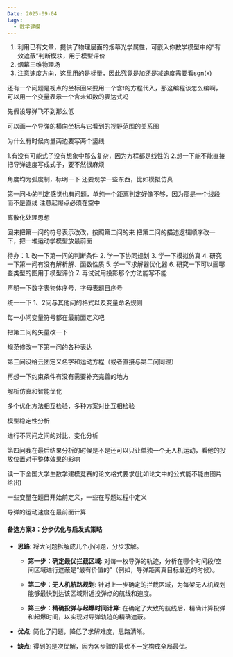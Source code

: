 ```yaml
---
Date: 2025-09-04
tags:
  - 数学建模
---
```

1. 利用已有文章，提供了物理层面的烟幕光学属性，可嵌入你数学模型中的“有效遮蔽”判断模块，用于模型评价
2. 烟幕三维物理场
3. 注意速度方向，这里用的是标量，因此究竟是加还是减速度需要看sgn(x)

还有一个问题是视点的坐标回来要用一个含t的方程代入，那这编程该怎么编啊，可以用一个变量表示一个含未知数的表达式吗



先假设导弹飞不到那么低

可以画一个导弹的横向坐标与它看到的视野范围的关系图

为什么有时候向量两边要写两个竖线

1.有没有可能式子没有想象中那么复杂，因为方程都是线性的
2.想一下能不能直接把导弹速度写成式子，要不然很麻烦

角度均为弧度制，标明一下
还要现学一些东西，比如模拟仿真

第一问-b的判定感觉也有问题，单纯一个距离判定好像不够，因为那是一个线段而不是直线
注意起爆点必须在空中

离散化处理思想

回来把第一问的符号表示改改，按照第二问的来
把第二问的描述逻辑顺序改一下，把一堆运动学模型放最前面

待办：1. 改一下第一问的判断条件
2. 学一下协同规划
3. 学一下模拟仿真
4. 研究一下第一问有没有解析解、函数性质
5. 学一下求解器优化器
6. 研究一下可以画哪些类型的图用于模型评价
7. 再试试用投影那个方法能写不能

声明一下数字表物体序号，字母表题目序号

统一一下 1、2问与其他问的格式以及变量命名规则

每一小问变量符号都在最前面定义吧

把第二问的矢量改一下

规范修改一下第一问的各种表达

第三问没给云团定义名字和运动方程（或者直接与第二问同理）

再想一下约束条件有没有需要补充完善的地方

解析仿真和智能优化

多个优化方法相互检验，多种方案对比互相检验

模型稳定性分析

进行不同问之间的对比、变化分析

第四问我在最后结果分析的时候是不是还可以只让单独一个无人机运动，看他的投放位置对于整体效果的影响

读一下全国大学生数学建模竞赛的论文格式要求(比如论文中的公式能不能由图片给出)

一些变量在题目开始前定义，一些在写题过程中定义

导弹的运动速度在最前面计算

#### 备选方案3：分步优化与启发式策略

- **思路**: 将大问题拆解成几个小问题，分步求解。
    
    - **第一步：确定最优拦截区域**: 对每一枚导弹的轨迹，分析在哪个时间段/空间区域进行遮蔽是“最有价值的”（例如，导弹距离真目标最近的时候）。
        
    - **第二步：无人机航路规划**: 针对上一步确定的拦截区域，为每架无人机规划能够最快到达该区域附近投弹点的航线和速度。
        
    - **第三步：精确投弹与起爆时间计算**: 在确定了大致的航线后，精确计算投弹和起爆时间，以实现对导弹轨迹的精确遮蔽。
        
- **优点**: 简化了问题，降低了求解难度，思路清晰。
    
- **缺点**: 得到的是次优解，因为各步骤的最优不一定构成全局最优。